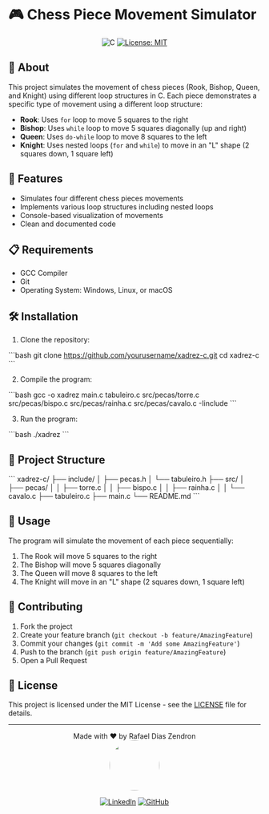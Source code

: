 # 🎮 Chess Piece Movement Simulator

<div align="center">

![C](https://img.shields.io/badge/C-00599C?style=for-the-badge&logo=c&logoColor=white)
[![License: MIT](https://img.shields.io/badge/License-MIT-yellow.svg)](https://opensource.org/licenses/MIT)

</div>

## 📖 About

This project simulates the movement of chess pieces (Rook, Bishop, Queen, and Knight) using different loop structures in C. Each piece demonstrates a specific type of movement using a different loop structure:

- **Rook**: Uses `for` loop to move 5 squares to the right
- **Bishop**: Uses `while` loop to move 5 squares diagonally (up and right)
- **Queen**: Uses `do-while` loop to move 8 squares to the left
- **Knight**: Uses nested loops (`for` and `while`) to move in an "L" shape (2 squares down, 1 square left)

## 🚀 Features

- Simulates four different chess pieces movements
- Implements various loop structures including nested loops
- Console-based visualization of movements
- Clean and documented code

## 📋 Requirements

- GCC Compiler
- Git
- Operating System: Windows, Linux, or macOS

## 🛠️ Installation

1. Clone the repository:

\```bash
git clone <https://github.com/yourusername/xadrez-c.git>
cd xadrez-c
\```

2. Compile the program:

\```bash
gcc -o xadrez main.c tabuleiro.c src/pecas/torre.c src/pecas/bispo.c src/pecas/rainha.c src/pecas/cavalo.c -Iinclude
\```

3. Run the program:

\```bash
./xadrez
\```

## 📁 Project Structure

\```
xadrez-c/
├── include/
│   ├── pecas.h
│   └── tabuleiro.h
├── src/
│   ├── pecas/
│   │   ├── torre.c
│   │   ├── bispo.c
│   │   ├── rainha.c
│   │   └── cavalo.c
├── tabuleiro.c
├── main.c
└── README.md
\```

## 🎯 Usage

The program will simulate the movement of each piece sequentially:

1. The Rook will move 5 squares to the right
2. The Bishop will move 5 squares diagonally
3. The Queen will move 8 squares to the left
4. The Knight will move in an "L" shape (2 squares down, 1 square left)

## 🤝 Contributing

1. Fork the project
2. Create your feature branch (`git checkout -b feature/AmazingFeature`)
3. Commit your changes (`git commit -m 'Add some AmazingFeature'`)
4. Push to the branch (`git push origin feature/AmazingFeature`)
5. Open a Pull Request

## 📝 License

This project is licensed under the MIT License - see the [LICENSE](LICENSE) file for details.

---

<div align="center">
Made with ❤️ by Rafael Dias Zendron
</div>
<div align="center">
<img src="https://github.com/rafaumeu.png" width="100" height="100" style="border-radius: 50%;">

[![LinkedIn](https://img.shields.io/badge/LinkedIn-0077B5?style=for-the-badge&logo=linkedin&logoColor=white)](https://www.linkedin.com/in/rafael-dias-zendron-528290132/)
[![GitHub](https://img.shields.io/badge/GitHub-100000?style=for-the-badge&logo=github&logoColor=white)](https://github.com/rafaumeu)
</div>

